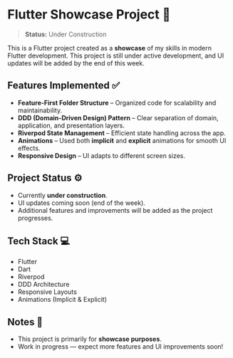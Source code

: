 # Flutter Showcase Project 🚀

> **Status:** Under Construction  

This is a Flutter project created as a **showcase** of my skills in modern Flutter development. This project is still under active development, and UI updates will be added by the end of this week.  

## Features Implemented ✅

- **Feature-First Folder Structure** – Organized code for scalability and maintainability.  
- **DDD (Domain-Driven Design) Pattern** – Clear separation of domain, application, and presentation layers.  
- **Riverpod State Management** – Efficient state handling across the app.  
- **Animations** – Used both **implicit** and **explicit** animations for smooth UI effects.  
- **Responsive Design** – UI adapts to different screen sizes.  

## Project Status ⚙️

- Currently **under construction**.  
- UI updates coming soon (end of the week).  
- Additional features and improvements will be added as the project progresses.  

## Tech Stack 💻

- Flutter  
- Dart  
- Riverpod  
- DDD Architecture  
- Responsive Layouts  
- Animations (Implicit & Explicit)  

<!-- ## Screenshots / GIFs 📸

*(Add screenshots or GIFs of your UI here once updated)*   -->

## Notes 📝

- This project is primarily for **showcase purposes**.  
- Work in progress — expect more features and UI improvements soon!  


